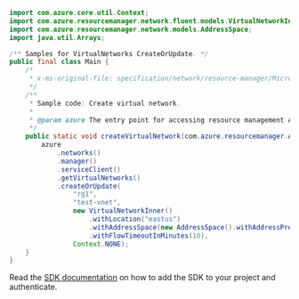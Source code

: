 ```java
import com.azure.core.util.Context;
import com.azure.resourcemanager.network.fluent.models.VirtualNetworkInner;
import com.azure.resourcemanager.network.models.AddressSpace;
import java.util.Arrays;

/** Samples for VirtualNetworks CreateOrUpdate. */
public final class Main {
    /*
     * x-ms-original-file: specification/network/resource-manager/Microsoft.Network/stable/2021-05-01/examples/VirtualNetworkCreate.json
     */
    /**
     * Sample code: Create virtual network.
     *
     * @param azure The entry point for accessing resource management APIs in Azure.
     */
    public static void createVirtualNetwork(com.azure.resourcemanager.AzureResourceManager azure) {
        azure
            .networks()
            .manager()
            .serviceClient()
            .getVirtualNetworks()
            .createOrUpdate(
                "rg1",
                "test-vnet",
                new VirtualNetworkInner()
                    .withLocation("eastus")
                    .withAddressSpace(new AddressSpace().withAddressPrefixes(Arrays.asList("10.0.0.0/16")))
                    .withFlowTimeoutInMinutes(10),
                Context.NONE);
    }
}
```

Read the [SDK documentation](https://github.com/Azure/azure-sdk-for-java/blob/azure-resourcemanager_2.15.0/sdk/resourcemanager/azure-resourcemanager/README.md) on how to add the SDK to your project and authenticate.
